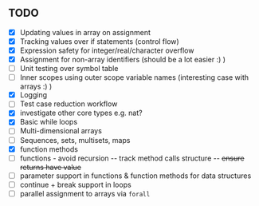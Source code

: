 ## TODO
    
- [x] Updating values in array on assignment
- [x] Tracking values over if statements (control flow)
- [x] Expression safety for integer/real/character overflow
- [x] Assignment for non-array identifiers (should be a lot easier :) )
- [ ] Unit testing over symbol table
- [ ] Inner scopes using outer scope variable names (interesting case with arrays :) )
- [x] Logging
- [ ] Test case reduction workflow
- [x] investigate other core types e.g. nat?
- [x] Basic while loops
- [ ] Multi-dimensional arrays
- [ ] Sequences, sets, multisets, maps
- [x] function methods
- [ ] functions - avoid recursion -- track method calls structure -- ~~ensure returns have value~~
- [ ] parameter support in functions & function methods for data structures
- [ ] continue + break support in loops
- [ ] parallel assignment to arrays via ```forall```